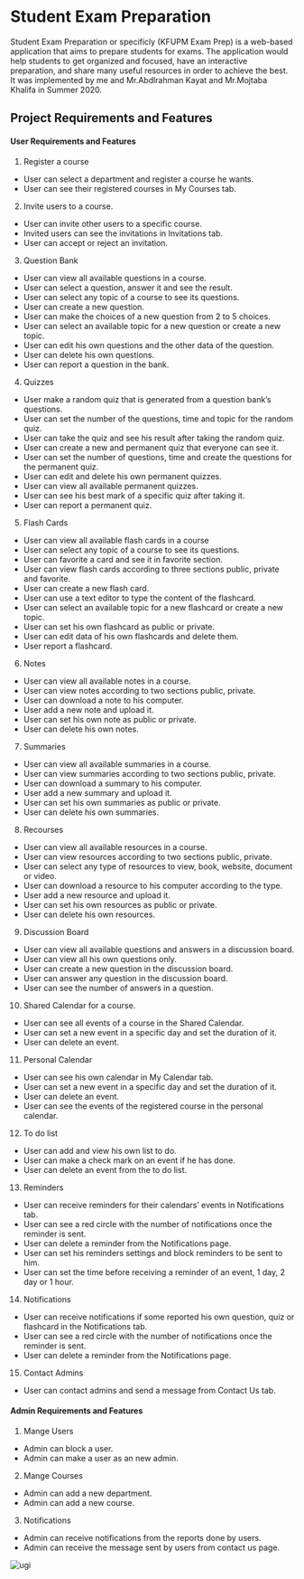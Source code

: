 # Student Exam Preparation
Student Exam Preparation or specificly (KFUPM Exam Prep) is a web-based application that aims to prepare students for exams. 
The application would help students to get organized and focused, have an interactive preparation, and share many useful resources in order to achieve the best. 
It was implemented by me and Mr.Abdlrahman Kayat and Mr.Mojtaba Khalifa in Summer 2020.

## Project Requirements and Features

#### User Requirements and Features
1.	Register a course
- User can select a department and register a course he wants.
- User can see their registered courses in My Courses tab.

2.	Invite users to a course.
- User can invite other users to a specific course. 
- Invited users can see the invitations in Invitations tab.
- User can accept or reject an invitation.

3.	Question Bank
- User can view all available questions in a course. 
- User can select a question, answer it and see the result.
- User can select any topic of a course to see its questions.
- User can create a new question.
- User can make the choices of a new question from 2 to 5 choices.
- User can select an available topic for a new question or create a new topic.
- User can edit his own questions and the other data of the question.
- User can delete his own questions.
- User can report a question in the bank.

4.	Quizzes

- User make a random quiz that is generated from a question bank’s questions.
- User can set the number of the questions, time and topic for the random quiz.
- User can take the quiz and see his result after taking the random quiz.
- User can create a new and permanent quiz that everyone can see it.
- User can set the number of questions, time and create the questions for the permanent quiz.
- User can edit and delete his own permanent quizzes.
- User can view all available permanent quizzes.
- User can see his best mark of a specific quiz after taking it.
- User can report a permanent quiz.


5.	Flash Cards
- User can view all available flash cards in a course
- User can select any topic of a course to see its questions.
- User can favorite a card and see it in favorite section.
- User can view flash cards according to three sections public, private and favorite.
- User can create a new flash card.
- User can use a text editor to type the content of the flashcard.
- User can select an available topic for a new flashcard or create a new topic.
- User can set his own flashcard as public or private.
- User can edit data of his own flashcards and delete them.
- User report a flashcard.



6.	Notes
- User can view all available notes in a course.
- User can view notes according to two sections public, private.
- User can download a note to his computer.
- User add a new note and upload it.
- User can set his own note as public or private.
- User can delete his own notes.

7.	Summaries
- User can view all available summaries in a course.
- User can view summaries according to two sections public, private.
- User can download a summary to his computer.
- User add a new summary and upload it.
- User can set his own summaries as public or private.
- User can delete his own summaries.


8.	Recourses
- User can view all available resources in a course.
- User can view resources according to two sections public, private.
- User can select any type of resources to view, book, website, document or video.
- User can download a resource to his computer according to the type.
- User add a new resource and upload it.
- User can set his own resources as public or private.
- User can delete his own resources.


9.	Discussion Board
- User can view all available questions and answers in a discussion board.
- User can view all his own questions only.
- User can create a new question in the discussion board.
- User can answer any question in the discussion board.
- User can see the number of answers in a question.


10.	 Shared Calendar for a course.
- User can see all events of a course in the Shared Calendar.
- User can set a new event in a specific day and set the duration of it.
- User can delete an event.

11.	 Personal Calendar
- User can see his own calendar in My Calendar tab.
- User can set a new event in a specific day and set the duration of it.
- User can delete an event.
- User can see the events of the registered course in the personal calendar.


12.	To do list
- User can add and view his own list to do.
- User can make a check mark on an event if he has done.
- User can delete an event from the to do list.


13.	Reminders
- User can receive reminders for their calendars’ events in Notifications tab.
- User can see a red circle with the number of notifications once the reminder is sent.
- User can delete a reminder from the Notifications page.
- User can set his reminders settings and block reminders to be sent to him.
- User can set the time before receiving a reminder of an event, 1 day, 2 day or 1 hour.
 
14.	Notifications
- User can receive notifications if some reported his own question, quiz or flashcard in the Notifications tab.
- User can see a red circle with the number of notifications once the reminder is sent.
- User can delete a reminder from the Notifications page.

15.	Contact Admins 
- User can contact admins and send a message from Contact Us tab.


#### Admin Requirements and Features
1.	Mange Users
- Admin can block a user.
- Admin can make a user as an new admin.

2.	Mange Courses
- Admin can add a new department.
- Admin can add a new course.

3.	Notifications
- Admin can receive notifications from the reports done by users.
- Admin can receive the message sent by users from contact us page.


![ugi](https://user-images.githubusercontent.com/64940728/113365117-f1a07b00-935d-11eb-814e-219ca259aa6a.jpg)
